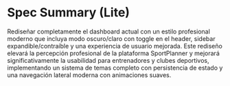 # Spec Summary (Lite)

Rediseñar completamente el dashboard actual con un estilo profesional moderno que incluya modo oscuro/claro con toggle en el header, sidebar expandible/contraíble y una experiencia de usuario mejorada. Este rediseño elevará la percepción profesional de la plataforma SportPlanner y mejorará significativamente la usabilidad para entrenadores y clubes deportivos, implementando un sistema de temas completo con persistencia de estado y una navegación lateral moderna con animaciones suaves.